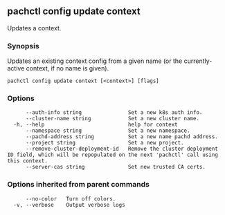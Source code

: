 ## pachctl config update context

Updates a context.

### Synopsis

Updates an existing context config from a given name (or the currently-active context, if no name is given).

```
pachctl config update context [<context>] [flags]
```

### Options

```
      --auth-info string               Set a new k8s auth info.
      --cluster-name string            Set a new cluster name.
  -h, --help                           help for context
      --namespace string               Set a new namespace.
      --pachd-address string           Set a new name pachd address.
      --project string                 Set a new project.
      --remove-cluster-deployment-id   Remove the cluster deployment ID field, which will be repopulated on the next 'pachctl' call using this context.
      --server-cas string              Set new trusted CA certs.
```

### Options inherited from parent commands

```
      --no-color   Turn off colors.
  -v, --verbose    Output verbose logs
```

